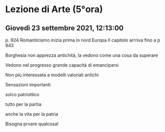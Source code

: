 # Lezione di Arte (5°ora)
## Giovedì 23 settembre 2021, 12:13:00

p. 924
Romanticismo inizia prima in nord Europa
Il capitolo arrriva fino a p 943


Borghesia non apprezza antichità, la vedono come una cosa da superare

Vedono nel progresso grande capacità di emanciparsi

Non più interessata a modelli valoriali antichi


Sensazioni importanti

solco patriottico

tutto per la partia

anche la vita per la patria

Bisogna prvare qualcosa! 
<!--stackedit_data:
eyJoaXN0b3J5IjpbLTM5NTI0NzUzLC0zMDM5NDE1Miw0NDgwNj
Y5ODldfQ==
-->
